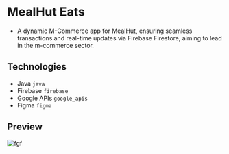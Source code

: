 # MealHut Eats
+ A dynamic M-Commerce app for MealHut, ensuring seamless transactions and real-time updates via Firebase Firestore, aiming to lead in the m-commerce sector.
## Technologies
+ Java `java`
+ Firebase `firebase`
+ Google APIs `google_apis`
+ Figma `figma`
## Preview
![fgf](https://github.com/KSRanasinghe/mealhut_eats/assets/86567225/7be12e47-2232-4df1-beb1-1117427ade13)
